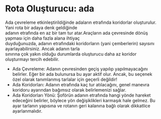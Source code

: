 # Rota Oluşturucu: ada

  
Ada çevreleme etkinleştirildiğinde adaların etrafında koridorlar oluşturulur. Yani rota bir adaya denk geldiğinde  
adanın etrafında en az bir tam tur atar.Araçların ada çevresinde dönüş yapması için daha fazla alana ihtiyaç  
duyduğunuzda, adanın etrafındaki koridorların (yani çemberlerin) sayısını ayarlayabilirsiniz. Ancak adanın tarla   
sınırına çok yakın olduğu durumlarda oluşturucu daha az koridor oluşturmayı tercih edebilir.   


  
- Ada Çevreleme: Adanın çevresinden geçiş yapılıp yapılmayacağını belirler. Eğer bir ada bulunursa bu ayar aktif olur. Ancak, bu seçenek özel olarak tanımlanmış tarlalar için geçerli değildir!  
- Ada Koridorları: Adanın etrafında kaç tur atılacağını, genel manevra koridoru ayarından bağımsız olarak belirlemenizi sağlar.  
- Ada Koridorları Yönü: Şoförün adanın etrafında hangi yönde hareket edeceğini belirler, böylece yön değişiklikleri karmaşık hale gelmez. Bu ayar tarlanın yapısına ve rotanın geri kalanına bağlı olarak dikkatlice ayarlanmalıdır.  


